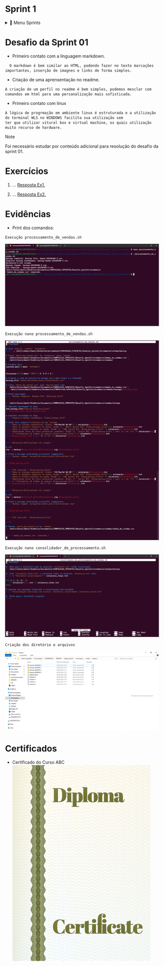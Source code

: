 
# Sprint 1
<details>
<summary>💾 Menu Sprints</summary>

- [Sprint 2](../Sprint2/README.md)
- [Sprint 3](../Sprint3/README.md)
- [Sprint 4](../Sprint4/README.md)
- [Sprint 5](../Sprint5/README.md)
- [Sprint 6](../Sprint6/README.md)
- [Sprint 7](../Sprint7/README.md)
- [Sprint 8](../Sprint8/README.md)
- [Sprint 9](../Sprint9/README.md)
- [Sprint 10](../Sprint10/README.md)
</details>

# Desafio da Sprint 01
- Primeiro contato com a linguagem markdown.
```
  O markdown é bem similar ao HTML, podendo fazer no texto marcações importantes, inserção de imagnes e links de forma simples.
```
- Criação de uma aprensentação no readme.
 ```
A criação de um perfil no readme é bem simples, podemos mesclar com comandos em html para uma persanalização mais sofisticada.
```
- Primeiro contato com linux
```
A lógica de progrmação em ambiente linux é estruturada e a utilização do terminal WLS no WINDOWS facilíta sua utilização sem
ter que utilizar vitural box e virtual machine, os quais utilização muito recurso de hardware.
```
> [!NOTE]
> Foi necessário estudar por conteúdo adicional para resolução do desafio da sprint 01.


# Exercícios


1. ...
[Resposta Ex1.](exercicios/ex1.txt)


2. ...
[Resposta Ex2.](exercicios/ex2.txt)




# Evidências


- Print dos comandos:

```
Execução processamento_de_vendas.sh
```
![processamento_de_vendas](evidencias/processamento_de_vendas.png)

```
Execução nano processamento_de_vendas.sh
```
![processamento_de_vendasnano](evidencias/processamento_de_vendasnano.png)

```
Execução nano consolidador_de_processamento.sh
```
![consolidador_de_processamento](evidencias/consolidador_de_processamento.png)

```
Criação dos diretório e arquivos
```
![diretório e arquivos](evidencias/pastabackup.png)


# Certificados


- Certificado do Curso ABC
![Curso ABC](certificados/sample.png)


